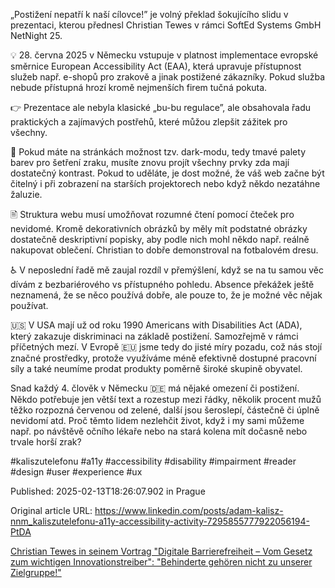 „Postižení nepatří k naší cílovce!” je volný překlad šokujícího slidu v prezentaci, kterou přednesl Christian Tewes v rámci SoftEd Systems GmbH NetNight 25.


💡 28. června 2025 v Německu vstupuje v platnost implementace evropské směrnice European Accessibility Act (EAA), která upravuje přístupnost služeb např. e-shopů pro zrakově a jinak postižené zákazníky. Pokud služba nebude přístupná hrozí kromě nejmenších firem tučná pokuta.


👉 Prezentace ale nebyla klasické „bu-bu regulace”, ale obsahovala řadu praktických a zajímavých postřehů, které můžou zlepšit zážitek pro všechny.


🌠 Pokud máte na stránkách možnost tzv. dark-modu, tedy tmavé palety barev pro šetření zraku, musíte znovu projít všechny prvky zda mají dostatečný kontrast. Pokud to uděláte, je dost možné, že váš web začne být čitelný i při zobrazení na starších projektorech nebo když někdo nezatáhne žaluzie.


🖹 Struktura webu musí umožňovat rozumné čtení pomocí čteček pro nevidomé. Kromě dekorativních obrázků by měly mít podstatné obrázky dostatečně deskriptivní popisky, aby podle nich mohl někdo např. reálně nakupovat oblečení. Christian to dobře demonstroval na fotbalovém dresu.


♿ V neposlední řadě mě zaujal rozdíl v přemýšlení, když se na tu samou věc dívám z bezbariérového vs přístupného pohledu. Absence překážek ještě neznamená, že se něco používá dobře, ale pouze to, že je možné věc nějak používat.


🇺🇸 V USA mají už od roku 1990 Americans with Disabilities Act (ADA), který zakazuje diskriminaci na základě postižení. Samozřejmě v rámci příčetných mezí. V Evropě 🇪🇺 jsme tedy do jisté míry pozadu, což nás stojí značné prostředky, protože využíváme méně efektivně dostupné pracovní síly a také neumíme prodat produkty poměrně široké skupině obyvatel.


Snad každý 4. člověk v Německu 🇩🇪 má nějaké omezení či postižení. Někdo potřebuje jen větší text a rozestup mezi řádky, několik procent mužů těžko rozpozná červenou od zelené, další jsou šeroslepí, částečně či úplně nevidomí atd. Proč těmto lidem nezlehčit život, když i my sami můžeme např. po návštěvě očního lékaře nebo na stará kolena mít dočasně nebo trvale horší zrak?


#kaliszutelefonu #a11y #accessibility #disability #impairment #reader #design #user #experience #ux


Published: 2025-02-13T18:26:07.902 in Prague

Original article URL: https://www.linkedin.com/posts/adam-kalisz-nnm_kaliszutelefonu-a11y-accessibility-activity-7295855777922056194-PtDA

[Christian Tewes in seinem Vortrag "Digitale Barrierefreiheit – Vom Gesetz zum wichtigen Innovationstreiber": "Behinderte gehören nicht zu unserer Zielgruppe!"](./media/behinderte-accessibility.jpg)